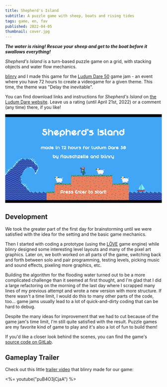 ```yaml
---
title: Shepherd's Island
subtitle: A puzzle game with sheep, boats and rising tides
tags: game, en, fav
published: 2022-04-05
thumbnail: cover.jpg
---
```


_**The water is rising! Rescue your sheep and get to the boat before it swallows everything!**_

*Shepherd's Island* is a turn-based puzzle game on a grid, with stacking objects and water flow mechanics.

[blinry](https://blinry.org) and I made this game for the [Ludum Dare 50](https://ldjam.com/) game jam - an event where you have 72 hours to create a videogame for a given theme. This time, the theme was "Delay the inevitable".

You can find download links and instructions for *Shepherd's Island* on [the Ludum Dare website](https://ldjam.com/events/ludum-dare/50/shepherds-island). Leave us a rating (until April 21st, 2022) or a comment (any time) there, if you like!

[![Title screen](shepherds_island_title.png)](https://ldjam.com/events/ludum-dare/50/shepherds-island)

## Development

We took the greater part of the first day for brainstorming until we were satisfied with the idea for the setting and the basic game mechanics. 

Then I started with coding a prototype (using the [LÖVE](https://love2d.org/) game engine) while blinry designed some interesting level layouts and many of the pixel art graphics. Later on, we both worked on all parts of the game, switching back and forth between solo and pair programming, testing levels, picking music and sound effects, pixeling more graphics, etc.

Building the algorithm for the flooding water turned out to be a more complicated challenge than it seemed at first thought, and I'm glad that I did a large refactoring on the morning of the last day where I scrapped many lines of my previous attempt and wrote a new version with more structure. If there wasn't a time limit, I would do this to many other parts of the code, too... game jams usually lead to a lot of quick-and-dirty coding that can be hard to debug.

Despite the many ideas for improvement that we had to cut because of the game jam's time limit, I'm still quite satisfied with the result. Puzzle games are my favorite kind of game to play and it's also a lot of fun to build them!

If you'd like a closer look behind the scenes, you can find the game's [source code on GitLab](https://gitlab.com/flauschzelle/shepherds-island).

## Gameplay Trailer

Check out this little [trailer video](https://www.youtube.com/watch?v=puB4O3jCjaA) that blinry made for our game:

<%= youtube("puB4O3jCjaA") %>


